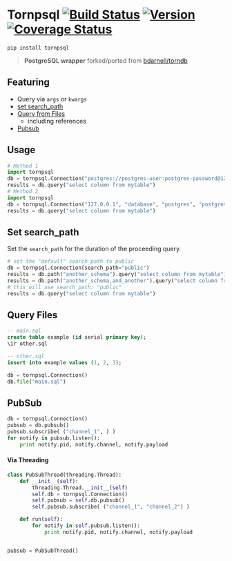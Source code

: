 Tornpsql [![Build Status](https://secure.travis-ci.org/stevepeak/tornpsql.png)](http://travis-ci.org/stevepeak/tornpsql) [![Version](https://pypip.in/v/tornpsql/badge.png)](https://github.com/stevepeak/tornpsql) [![Coverage Status](https://coveralls.io/repos/stevepeak/tornpsql/badge.png)](https://coveralls.io/r/stevepeak/tornpsql)
======

`pip install tornpsql`

> **PostgreSQL wrapper** forked/ported from [bdarnell/torndb](https://github.com/bdarnell/torndb)

## Featuring
- Query via `args` or `kwargs`
- [set search_path](#set-search_path)
- [Query from Files](#query-files)
  - including references
- [Pubsub](#pubsub)

## Usage
```python
# Method 1
import tornpsql
db = tornpsql.Connection("postgres://postgres-user:postgres-password@127.0.0.1:5432/postgres-db")
results = db.query("select column from mytable")
# Method 2
import tornpsql
db = tornpsql.Connection("127.0.0.1", "database", "postgres", "postgres-user", 5432)
results = db.query("select column from mytable")
```

## Set search_path
Set the `search_path` for the duration of the proceeding query.

```python
# set the "default" search_path to public
db = tornpsql.Connection(search_path="public")
results = db.path("another_schema").query("select column from mytable")
results = db.path("another_schema,and_another").query("select column from mytable")
# this will use search path: "public"
results = db.query("select column from mytable")
```

## Query Files

```sql
-- main.sql
create table example (id serial primary key);
\ir other.sql
```

```sql
-- other.sql
insert into example values (1, 2, 3);
```

```python
db = tornpsql.Connection()
db.file("main.sql")
```

## PubSub
```python
db = tornpsql.Connection()
pubsub = db.pubsub()
pubsub.subscribe( ("channel_1", ) )
for notify in pubsub.listen():
    print notify.pid, notify.channel, notify.payload
```

#### Via Threading
```python
class PubSubThread(threading.Thread):
    def __init__(self):
        threading.Thread.__init__(self)
        self.db = tornpsql.Connection()
        self.pubsub = self.db.pubsub()
        self.pubsub.subscribe( ("channel_1", "channel_2") )

    def run(self):
        for notify in self.pubsub.listen():
            print notify.pid, notify.channel, notify.payload


pubsub = PubSubThread()
```
